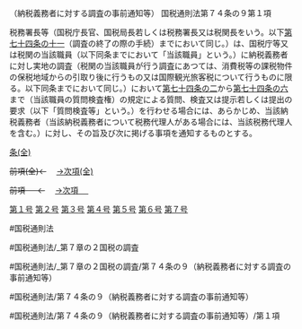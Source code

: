 （納税義務者に対する調査の事前通知等）
国税通則法第７４条の９第１項

税務署長等（国税庁長官、国税局長若しくは税務署長又は税関長をいう。以下[第七十四条の十一](国税通則法＿＿＿＿＿第７４条の１１第１項)（調査の終了の際の手続）までにおいて同じ。）は、国税庁等又は税関の当該職員（以下同条までにおいて「当該職員」という。）に納税義務者に対し実地の調査（税関の当該職員が行う調査にあつては、消費税等の課税物件の保税地域からの引取り後に行うもの又は国際観光旅客税について行うものに限る。以下同条までにおいて同じ。）において[第七十四条の二](国税通則法＿＿＿＿＿第７４条の２第１項)から[第七十四条の六](国税通則法＿＿＿＿＿第７４条の６第１項)まで（当該職員の質問検査権）の規定による質問、検査又は提示若しくは提出の要求（以下「質問検査等」という。）を行わせる場合には、あらかじめ、当該納税義務者（当該納税義務者について税務代理人がある場合には、当該税務代理人を含む。）に対し、その旨及び次に掲げる事項を通知するものとする。

[条(全)](国税通則法＿＿＿＿＿第７４条の９_.md)

~~前項(全)←~~　  [→次項(全)](国税通則法＿＿＿＿＿第７４条の９第２項_.md)

~~前項 　 ←~~　  [→次項 　 ](国税通則法＿＿＿＿＿第７４条の９第２項.md)

[第１号](国税通則法＿＿＿＿＿第７４条の９第１項第１号.md)  [第２号](国税通則法＿＿＿＿＿第７４条の９第１項第２号.md)  [第３号](国税通則法＿＿＿＿＿第７４条の９第１項第３号.md)  [第４号](国税通則法＿＿＿＿＿第７４条の９第１項第４号.md)  [第５号](国税通則法＿＿＿＿＿第７４条の９第１項第５号.md)  [第６号](国税通則法＿＿＿＿＿第７４条の９第１項第６号.md)  [第７号](国税通則法＿＿＿＿＿第７４条の９第１項第７号.md)  

#国税通則法

#国税通則法/_第７章の２国税の調査

#国税通則法/_第７章の２国税の調査/第７４条の９（納税義務者に対する調査の事前通知等）

#国税通則法/第７４条の９（納税義務者に対する調査の事前通知等）

#国税通則法/第７４条の９（納税義務者に対する調査の事前通知等）/第１項

